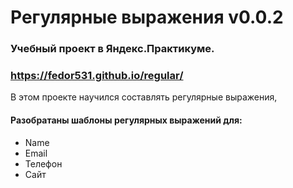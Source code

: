 # Регулярные выражения v0.0.2
### Учебный проект в Яндекс.Практикуме. <br/>
### https://fedor531.github.io/regular/
В этом проекте научился составлять регулярные выражения, <br/>
#### Разобратаны шаблоны регулярных выражений для:
* Name
* Email
* Телефон
* Сайт

